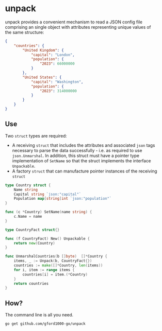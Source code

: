 unpack
======

unpack provides a convenient mechanism to read a JSON config file comprising an single object with attributes representing
unique values of the same structure:

```json
{
	"countries": {
		"United Kingdom": { 
			"capital": "London",
			"population": {
				"2023": 66000000
			}
		},
		"United States": {
			"capital": "Washington",
			"population": {
				"2023": 314000000
			}
		}
	}
}
```

## Use

Two `struct` types are required:

- A receiving `struct` that includes the attributes and associated `json` tags necessary to parse the data successfully - i.e. as required to use `json.Unmarshal`.  In addition, this struct must have a pointer type implementation of `SetName` so that the struct implements the interface `Unpackable`.
- A factory `struct` that can manufacture pointer instances of the receiving `struct` 

```go
type Country struct {
	Name string
	Capital string `json:"capital"`
	Population map[string]int `json:"population"`
}

func (c *Country) SetName(name string) {
	c.Name = name
}

type CountryFact struct{}

func (f CountryFact) New() Unpackable {
	return new(Country)
}

func UnmarshalCountries(b []byte)  []*Country {
	items, _ := Unpack(b, CountryFact{})
	countries := make([]*Country, len(items))
	for i, item := range items {
		countries[i] = item.(*Country)
	}
	return countries
}
```

## How?

The command line is all you need.

```
go get github.com/gford1000-go/unpack
```
